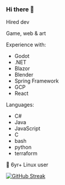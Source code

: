 ### Hi there 👋

Hired dev

Game, web & art

Experience with:
- Godot
- .NET
- Blazor
- Blender
- Spring Framework
- GCP
- React

Languages: 
-  C#
-  Java
-  JavaScript
-  C
-  bash
-  python
-  terraform

🐧 6yr+ Linux user 

[![GitHub Streak](https://streak-stats.demolab.com/?user=dennissherb)](https://git.io/streak-stats)


